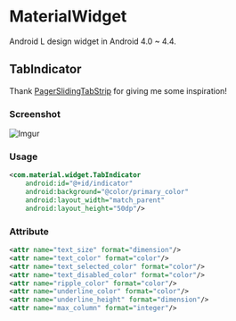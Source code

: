 MaterialWidget
==============

Android L design widget in Android 4.0 ~ 4.4.

## TabIndicator ##
Thank [PagerSlidingTabStrip](https://github.com/astuetz/PagerSlidingTabStrip) for giving me some inspiration!

### Screenshot ###

![Imgur](http://i.imgur.com/TdG2i7L.png)

### Usage ###

```xml
<com.material.widget.TabIndicator
    android:id="@+id/indicator"
    android:background="@color/primary_color"
    android:layout_width="match_parent"
    android:layout_height="50dp"/>
```

### Attribute ###

```xml
<attr name="text_size" format="dimension"/>
<attr name="text_color" format="color"/>
<attr name="text_selected_color" format="color"/>
<attr name="text_disabled_color" format="color"/>
<attr name="ripple_color" format="color"/>
<attr name="underline_color" format="color"/>
<attr name="underline_height" format="dimension"/>
<attr name="max_column" format="integer"/>
```

